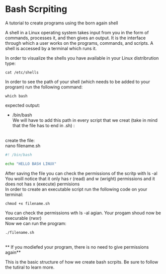 # Bash Scrpiting
A tutorial to create programs using the born again shell

A shell in a Linux operating system takes input from you in the form of commands, processes it, and then gives an output. It is the interface through which a user works on the programs, commands, and scripts. A shell is accessed by a terminal which runs it.

In order to visualize the shells you have available in your Linux distribrution type:

````
cat /etc/shells
````

In order to see the path of your shell (which needs to be added to your program) run the following command:
````
which bash
````
expected output:
* /bin/bash  
We will have to add this path in every script that we creat (take in mind that the file has to end in .sh) :
<br> 
create the file: <br>
nano filename.sh 

```` bash 
#! /bin/bash

echo "HELLO BASH LINUX" 

````

After saving the file you can check the permissions of the scritp with ls -al
You woill notice that it only has r (read) and w (wright) permissions and it does not has x (execute) permisions
<br>
In order to create an executable script run the following code on your terminal:
```` terminal
chmod +x filename.sh
````
You can check the permissions wth ls -al agian. Your progam shoud now be execurable (rwxr)<br>
Now we can run the program:
````
./filename.sh
````
<br>
** If you modiefed your program, there is no need to give permissions again**

This is the basic structure of how we create bash scrpits. Be sure to follow the tutiral to learn more. 
